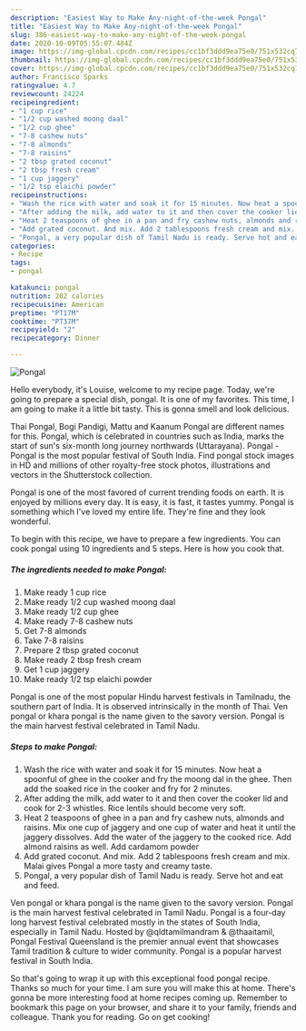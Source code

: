 ```yaml
---
description: "Easiest Way to Make Any-night-of-the-week Pongal"
title: "Easiest Way to Make Any-night-of-the-week Pongal"
slug: 386-easiest-way-to-make-any-night-of-the-week-pongal
date: 2020-10-09T05:55:07.484Z
image: https://img-global.cpcdn.com/recipes/cc1bf3ddd9ea75e0/751x532cq70/pongal-recipe-main-photo.jpg
thumbnail: https://img-global.cpcdn.com/recipes/cc1bf3ddd9ea75e0/751x532cq70/pongal-recipe-main-photo.jpg
cover: https://img-global.cpcdn.com/recipes/cc1bf3ddd9ea75e0/751x532cq70/pongal-recipe-main-photo.jpg
author: Francisco Sparks
ratingvalue: 4.7
reviewcount: 24224
recipeingredient:
- "1 cup rice"
- "1/2 cup washed moong daal"
- "1/2 cup ghee"
- "7-8 cashew nuts"
- "7-8 almonds"
- "7-8 raisins"
- "2 tbsp grated coconut"
- "2 tbsp fresh cream"
- "1 cup jaggery"
- "1/2 tsp elaichi powder"
recipeinstructions:
- "Wash the rice with water and soak it for 15 minutes. Now heat a spoonful of ghee in the cooker and fry the moong dal in the ghee. Then add the soaked rice in the cooker and fry for 2 minutes."
- "After adding the milk, add water to it and then cover the cooker lid and cook for 2-3 whistles. Rice lentils should become very soft."
- "Heat 2 teaspoons of ghee in a pan and fry cashew nuts, almonds and raisins. Mix one cup of jaggery and one cup of water and heat it until the jaggery dissolves. Add the water of the jaggery to the cooked rice. Add almond raisins as well. Add cardamom powder"
- "Add grated coconut. And mix. Add 2 tablespoons fresh cream and mix. Malai gives Pongal a more tasty and creamy taste."
- "Pongal, a very popular dish of Tamil Nadu is ready. Serve hot and eat and feed."
categories:
- Recipe
tags:
- pongal

katakunci: pongal 
nutrition: 202 calories
recipecuisine: American
preptime: "PT17M"
cooktime: "PT37M"
recipeyield: "2"
recipecategory: Dinner

---
```



![Pongal](https://img-global.cpcdn.com/recipes/cc1bf3ddd9ea75e0/751x532cq70/pongal-recipe-main-photo.jpg)

Hello everybody, it's Louise, welcome to my recipe page. Today, we're going to prepare a special dish, pongal. It is one of my favorites. This time, I am going to make it a little bit tasty. This is gonna smell and look delicious.

Thai Pongal, Bogi Pandigi, Mattu and Kaanum Pongal are different names for this. Pongal, which is celebrated in countries such as India, marks the start of sun&#39;s six-month long journey northwards (Uttarayana). Pongal - Pongal is the most popular festival of South India. Find pongal stock images in HD and millions of other royalty-free stock photos, illustrations and vectors in the Shutterstock collection.

Pongal is one of the most favored of current trending foods on earth. It is enjoyed by millions every day. It is easy, it is fast, it tastes yummy. Pongal is something which I've loved my entire life. They're fine and they look wonderful.


To begin with this recipe, we have to prepare a few ingredients. You can cook pongal using 10 ingredients and 5 steps. Here is how you cook that.

<!--inarticleads1-->

##### The ingredients needed to make Pongal:

1. Make ready 1 cup rice
1. Make ready 1/2 cup washed moong daal
1. Make ready 1/2 cup ghee
1. Make ready 7-8 cashew nuts
1. Get 7-8 almonds
1. Take 7-8 raisins
1. Prepare 2 tbsp grated coconut
1. Make ready 2 tbsp fresh cream
1. Get 1 cup jaggery
1. Make ready 1/2 tsp elaichi powder


Pongal is one of the most popular Hindu harvest festivals in Tamilnadu, the southern part of India. It is observed intrinsically in the month of Thai. Ven pongal or khara pongal is the name given to the savory version. Pongal is the main harvest festival celebrated in Tamil Nadu. 

<!--inarticleads2-->

##### Steps to make Pongal:

1. Wash the rice with water and soak it for 15 minutes. Now heat a spoonful of ghee in the cooker and fry the moong dal in the ghee. Then add the soaked rice in the cooker and fry for 2 minutes.
1. After adding the milk, add water to it and then cover the cooker lid and cook for 2-3 whistles. Rice lentils should become very soft.
1. Heat 2 teaspoons of ghee in a pan and fry cashew nuts, almonds and raisins. Mix one cup of jaggery and one cup of water and heat it until the jaggery dissolves. Add the water of the jaggery to the cooked rice. Add almond raisins as well. Add cardamom powder
1. Add grated coconut. And mix. Add 2 tablespoons fresh cream and mix. Malai gives Pongal a more tasty and creamy taste.
1. Pongal, a very popular dish of Tamil Nadu is ready. Serve hot and eat and feed.


Ven pongal or khara pongal is the name given to the savory version. Pongal is the main harvest festival celebrated in Tamil Nadu. Pongal is a four-day long harvest festival celebrated mostly in the states of South India, especially in Tamil Nadu. Hosted by @qldtamilmandram &amp; @thaaitamil, Pongal Festival Queensland is the premier annual event that showcases Tamil tradition &amp; culture to wider community. Pongal is a popular harvest festival in South India. 

So that's going to wrap it up with this exceptional food pongal recipe. Thanks so much for your time. I am sure you will make this at home. There's gonna be more interesting food at home recipes coming up. Remember to bookmark this page on your browser, and share it to your family, friends and colleague. Thank you for reading. Go on get cooking!

